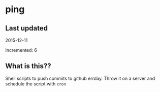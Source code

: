 # ping

## Last updated
2015-12-11

Incremented: 6

## What is this?? 
Shell scripts to push commits to github errday. Throw it on a server and schedule the script with `cron`
